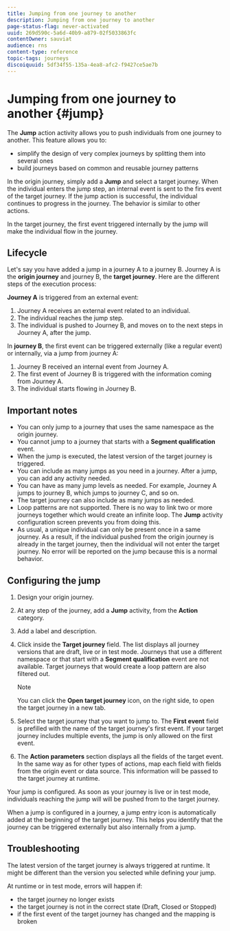 ```yaml
---
title: Jumping from one journey to another
description: Jumping from one journey to another
page-status-flag: never-activated
uuid: 269d590c-5a6d-40b9-a879-02f5033863fc
contentOwner: sauviat
audience: rns
content-type: reference
topic-tags: journeys
discoiquuid: 5df34f55-135a-4ea8-afc2-f9427ce5ae7b
---
```


# Jumping from one journey to another {#jump}

The **Jump** action activity allows you to push individuals from one journey to another. This feature allows you to:

* simplify the design of very complex journeys by splitting them into several ones  
* build journeys based on common and reusable journey patterns

In the origin journey, simply add a **Jump** and select a target journey. When the individual enters the jump step, an internal event is sent to the firs event of the target journey. If the jump action is successful, the individual continues to progress in the journey. The behavior is similar to other actions.

In the target journey, the first event triggered internally by the jump will make the individual flow in the journey.

## Lifecycle

Let's say you have added a jump in a journey A to a journey B. Journey A is the **origin journey** and journey B, the **target journey**. 
Here are the different steps of the execution process:

**Journey A** is triggered from an external event:

1. Journey A receives an external event related to an individual.
1. The individual reaches the jump step. 
1. The individual is pushed to Journey B, and moves on to the next steps in Journey A, after the jump.

In **journey B**, the first event can be triggered externally (like a regular event) or internally, via a jump from journey A:

1. Journey B received an internal event from Journey A.
1. The first event of Journey B is triggered with the information coming from Journey A.
1. The individual starts flowing in Journey B.

## Important notes

* You can only jump to a journey that uses the same namespace as the origin journey.
* You cannot jump to a journey that starts with a **Segment qualification** event. 
* When the jump is executed, the latest version of the target journey is triggered.
* You can include as many jumps as you need in a journey. After a jump, you can add any activity needed.
* You can have as many jump levels as needed. For example, Journey A jumps to journey B, which jumps to journey C, and so on.
* The target journey can also include as many jumps as needed.
* Loop patterns are not supported. There is no way to link two or more journeys together which would create an infinite loop. The **Jump** activity configuration screen prevents you from doing this.
* As usual, a unique individual can only be present once in a same journey. As a result, if the individual pushed from the origin journey is already in the target journey, then the individual will not enter the target journey. No error will be reported on the jump because this is a normal behavior.

## Configuring the jump

1. Design your origin journey.
1. At any step of the journey, add a **Jump** activity, from the **Action** category. 
1. Add a label and description.
1. Click inside the **Target journey** field. 
   The list displays all journey versions that are draft, live or in test mode. Journeys that use a different namespace or that start with a **Segment qualification** event are not available. Target journeys that would create a loop pattern are also filtered out.

   >[!NOTE]
   >
   >You can click the **Open target journey** icon, on the right side, to open the target journey in a new tab.

1. Select the target journey that you want to jump to.
   The **First event** field is prefilled with the name of the target journey's first event. If your target journey includes multiple events, the jump is only allowed on the first event.
1. The **Action parameters** section displays all the fields of the target event. In the same way as for other types of actions, map each field with fields from the origin event or data source. This information will be passed to the target journey at runtime.

Your jump is configured. As soon as your journey is live or in test mode, individuals reaching the jump will will be pushed from to the target journey.

When a jump is configured in a journey, a jump entry icon is automatically added at the beginning of the target journey. This helps you identify that the journey can be triggered externally but also internally from a jump. 

## Troubleshooting

The latest version of the target journey is always triggered at runtime. It might be different than the version you selected while defining your jump. 

At runtime or in test mode, errors will happen if:
* the target journey no longer exists
* the target journey is not in the correct state (Draft, Closed or Stopped)
* if the first event of the target journey has changed and the mapping is broken